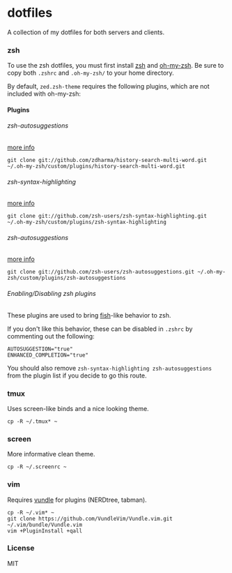 # dotfiles

A collection of my dotfiles for both servers and clients.

### zsh

To use the zsh dotfiles, you must first install [zsh](http://www.zsh.org/) and [oh-my-zsh](http://ohmyz.sh/).
Be sure to copy both `.zshrc` and `.oh-my-zsh/` to your home directory.

By default, `zed.zsh-theme` requires the following plugins, which are not included with oh-my-zsh:

#### Plugins

###### zsh-autosuggestions

[more info](https://github.com/zdharma/history-search-multi-word)

```
git clone git://github.com/zdharma/history-search-multi-word.git ~/.oh-my-zsh/custom/plugins/history-search-multi-word.git
```

###### zsh-syntax-highlighting

[more info](https://github.com/zsh-users/zsh-syntax-highlighting)

```
git clone git://github.com/zsh-users/zsh-syntax-highlighting.git ~/.oh-my-zsh/custom/plugins/zsh-syntax-highlighting 
```

###### zsh-autosuggestions


[more info](https://github.com/zsh-users/zsh-autosuggestions)

```
git clone git://github.com/zsh-users/zsh-autosuggestions.git ~/.oh-my-zsh/custom/plugins/zsh-autosuggestions 
```

###### Enabling/Disabling zsh plugins

These plugins are used to bring [fish](http://fishshell.com)-like behavior to zsh.

If you don't like this behavior, these can be disabled in `.zshrc` by commenting out the following:

```
AUTOSUGGESTION="true"
ENHANCED_COMPLETION="true"
```

You should also remove `zsh-syntax-highlighting zsh-autosuggestions` from the plugin list if you decide to go this route.

### tmux

Uses screen-like binds and a nice looking theme.

```
cp -R ~/.tmux* ~
```

### screen

More informative clean theme.

```
cp -R ~/.screenrc ~
```

### vim

Requires [vundle](https://github.com/VundleVim/Vundle.vim) for plugins (NERDtree, tabman).

```
cp -R ~/.vim* ~
git clone https://github.com/VundleVim/Vundle.vim.git ~/.vim/bundle/Vundle.vim
vim +PluginInstall +qall
```

### License

MIT
